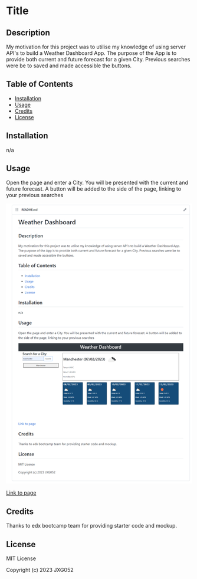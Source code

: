 # Title

  ## Description
  
  My motivation for this project was to utilise my knowledge of using server API's to build a Weather Dashboard App. The purpose of the App is to provide both current and future forecast for a given City. Previous searches were be to saved and made accessible the buttons. 
  
  ## Table of Contents 
  
  - [Installation](#installation)
  - [Usage](#usage)
  - [Credits](#credits)
  - [License](#license)
  
  ## Installation
  
  n/a
  
  ## Usage
  
  Open the page and enter a City. You will be presented with the current and future forecast. A button will be added to the side of the page, linking to your previous searches
  
  
  ![image of deployed site](/assets/images/screenshot.png)
  
  [Link to page](https://jxg052.github.io/Weather-Dashboard/)
  
  
  
  ## Credits
  
  Thanks to edx bootcamp team for providing starter code and mockup.
  
  ## License
  
  MIT License
  
  Copyright (c) 2023 JXG052
